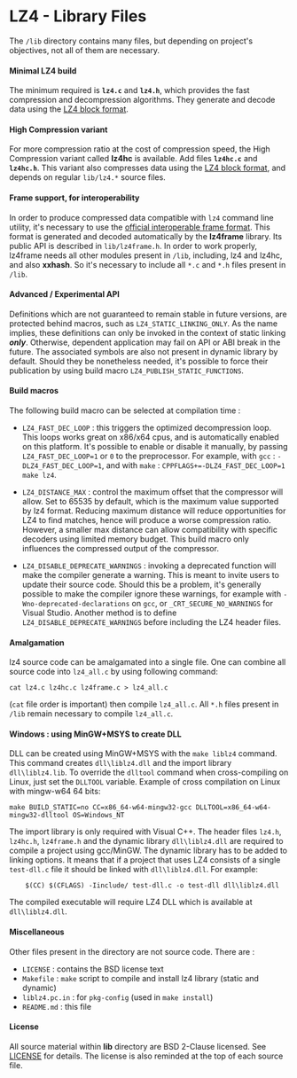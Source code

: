 LZ4 - Library Files
================================

The `/lib` directory contains many files, but depending on project's objectives,
not all of them are necessary.

#### Minimal LZ4 build

The minimum required is **`lz4.c`** and **`lz4.h`**,
which provides the fast compression and decompression algorithms.
They generate and decode data using the [LZ4 block format].


#### High Compression variant

For more compression ratio at the cost of compression speed,
the High Compression variant called **lz4hc** is available.
Add files **`lz4hc.c`** and **`lz4hc.h`**.
This variant also compresses data using the [LZ4 block format],
and depends on regular `lib/lz4.*` source files.


#### Frame support, for interoperability

In order to produce compressed data compatible with `lz4` command line utility,
it's necessary to use the [official interoperable frame format].
This format is generated and decoded automatically by the **lz4frame** library.
Its public API is described in `lib/lz4frame.h`.
In order to work properly, lz4frame needs all other modules present in `/lib`,
including, lz4 and lz4hc, and also **xxhash**.
So it's necessary to include all `*.c` and `*.h` files present in `/lib`.


#### Advanced / Experimental API

Definitions which are not guaranteed to remain stable in future versions,
are protected behind macros, such as `LZ4_STATIC_LINKING_ONLY`.
As the name implies, these definitions can only be invoked
in the context of static linking ***only***.
Otherwise, dependent application may fail on API or ABI break in the future.
The associated symbols are also not present in dynamic library by default.
Should they be nonetheless needed, it's possible to force their publication
by using build macro `LZ4_PUBLISH_STATIC_FUNCTIONS`.


#### Build macros

The following build macro can be selected at compilation time :

- `LZ4_FAST_DEC_LOOP` : this triggers the optimized decompression loop.
  This loops works great on x86/x64 cpus, and is automatically enabled on this platform.
  It's possible to enable or disable it manually, by passing `LZ4_FAST_DEC_LOOP=1` or `0` to the preprocessor.
  For example, with `gcc` : `-DLZ4_FAST_DEC_LOOP=1`,
  and with `make` : `CPPFLAGS+=-DLZ4_FAST_DEC_LOOP=1 make lz4`.

- `LZ4_DISTANCE_MAX` : control the maximum offset that the compressor will allow.
  Set to 65535 by default, which is the maximum value supported by lz4 format.
  Reducing maximum distance will reduce opportunities for LZ4 to find matches,
  hence will produce a worse compression ratio.
  However, a smaller max distance can allow compatibility with specific decoders using limited memory budget.
  This build macro only influences the compressed output of the compressor.

- `LZ4_DISABLE_DEPRECATE_WARNINGS` : invoking a deprecated function will make the compiler generate a warning.
  This is meant to invite users to update their source code.
  Should this be a problem, it's generally possible to make the compiler ignore these warnings,
  for example with `-Wno-deprecated-declarations` on `gcc`,
  or `_CRT_SECURE_NO_WARNINGS` for Visual Studio.
  Another method is to define `LZ4_DISABLE_DEPRECATE_WARNINGS`
  before including the LZ4 header files.


#### Amalgamation

lz4 source code can be amalgamated into a single file.
One can combine all source code into `lz4_all.c` by using following command:
```
cat lz4.c lz4hc.c lz4frame.c > lz4_all.c
```
(`cat` file order is important) then compile `lz4_all.c`.
All `*.h` files present in `/lib` remain necessary to compile `lz4_all.c`.


#### Windows : using MinGW+MSYS to create DLL

DLL can be created using MinGW+MSYS with the `make liblz4` command.
This command creates `dll\liblz4.dll` and the import library `dll\liblz4.lib`.
To override the `dlltool` command  when cross-compiling on Linux, just set the `DLLTOOL` variable. Example of cross compilation on Linux with mingw-w64 64 bits:
```
make BUILD_STATIC=no CC=x86_64-w64-mingw32-gcc DLLTOOL=x86_64-w64-mingw32-dlltool OS=Windows_NT
```
The import library is only required with Visual C++.
The header files `lz4.h`, `lz4hc.h`, `lz4frame.h` and the dynamic library
`dll\liblz4.dll` are required to compile a project using gcc/MinGW.
The dynamic library has to be added to linking options.
It means that if a project that uses LZ4 consists of a single `test-dll.c`
file it should be linked with `dll\liblz4.dll`. For example:
```
    $(CC) $(CFLAGS) -Iinclude/ test-dll.c -o test-dll dll\liblz4.dll
```
The compiled executable will require LZ4 DLL which is available at `dll\liblz4.dll`.


#### Miscellaneous

Other files present in the directory are not source code. There are :

 - `LICENSE` : contains the BSD license text
 - `Makefile` : `make` script to compile and install lz4 library (static and dynamic)
 - `liblz4.pc.in` : for `pkg-config` (used in `make install`)
 - `README.md` : this file

[official interoperable frame format]: ../doc/lz4_Frame_format.md
[LZ4 block format]: ../doc/lz4_Block_format.md


#### License

All source material within __lib__ directory are BSD 2-Clause licensed.
See [LICENSE](LICENSE) for details.
The license is also reminded at the top of each source file.
